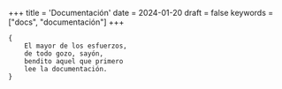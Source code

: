 +++
title = 'Documentación'
date = 2024-01-20
draft = false
keywords = ["docs", "documentación"]
+++

	{
		El mayor de los esfuerzos,
		de todo gozo, sayón,
		bendito aquel que primero
		lee la documentación.
	}

